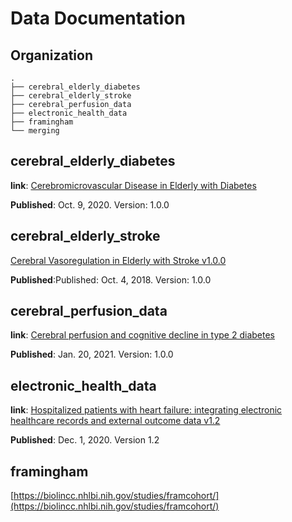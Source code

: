# Data Documentation

## Organization
```
.
├── cerebral_elderly_diabetes
├── cerebral_elderly_stroke
├── cerebral_perfusion_data
├── electronic_health_data
├── framingham
└── merging
```

## cerebral_elderly_diabetes

**link**: [Cerebromicrovascular Disease in Elderly with Diabetes](https://physionet.org/content/cded/1.0.0/)

**Published**: Oct. 9, 2020. Version: 1.0.0
 
## cerebral_elderly_stroke
[Cerebral Vasoregulation in Elderly with Stroke v1.0.0](https://physionet.org/content/cves/1.0.0/)

**Published**:Published: Oct. 4, 2018. Version: 1.0.0

## cerebral_perfusion_data
**link**: [Cerebral perfusion and cognitive decline in type 2 diabetes](https://physionet.org/content/cerebral-perfusion-diabetes/1.0.0/#files-panel)

**Published**: Jan. 20, 2021. Version: 1.0.0


## electronic_health_data
**link**: [Hospitalized patients with heart failure: integrating electronic healthcare records and external outcome data v1.2](https://physionet.org/content/heart-failure-zigong/1.2/)

**Published**: Dec. 1, 2020. Version 1.2

## framingham
[https://biolincc.nhlbi.nih.gov/studies/framcohort/](https://biolincc.nhlbi.nih.gov/studies/framcohort/)